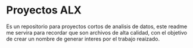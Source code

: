 # Proyectos ALX
Es un repositorio para proyectos cortos de analisis de datos,
este readme me servira para recordar que son archivos de alta calidad, con el objetivo de crear un nombre de generar interes por el trabajo reaizado.


